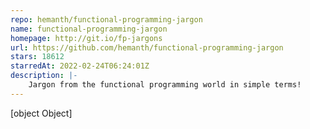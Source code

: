 ```yaml
---
repo: hemanth/functional-programming-jargon
name: functional-programming-jargon
homepage: http://git.io/fp-jargons
url: https://github.com/hemanth/functional-programming-jargon
stars: 18612
starredAt: 2022-02-24T06:24:01Z
description: |-
    Jargon from the functional programming world in simple terms!
---
```


[object Object]
